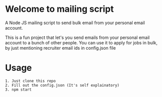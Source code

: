# Welcome to mailing script

A Node JS mailing script to send bulk email from your personal email account.

This is a fun project that let's you send emails from your personal email account to a bunch of other people.
You can use it to apply for jobs in bulk, by just mentioning recruiter email ids in config.json file

# Usage

    1. Just clone this repo
    2. Fill out the config.json (It's self explainatory)
    3. npm start
